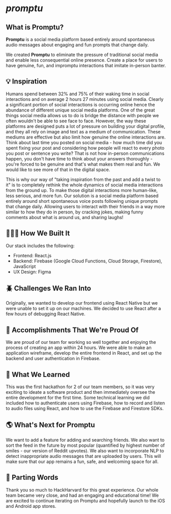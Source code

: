 # *promptu*
## What is Promptu?

**Promptu** is a social media platform based entirely around spontaneous audio messages about engaging and fun prompts that change daily.

We created **Promptu** to eliminate the pressure of traditional social media and enable less consequential online presence. Create a place for users to have genuine, fun, and impromptu interactions that imitate in-person banter.

## 💡 Inspiration
Humans spend between 32% and 75% of their waking time in social interactions and on average 2 hours 27 minutes using social media. Clearly a significant portion of social interactions is occurring online hence the abundance of different unique social media platforms. One of the great things social media allows us to do is bridge the distance with people we often wouldn't be able to see face to face. However, the way these platforms are designed puts a lot of pressure on building your digital profile, and they all rely on image and text as a medium of communication. These mediums are effective but also limit how genuine the online interactions are. Think about last time you posted on social media - how much time did you spent fixing your post and considering how people will react to every photo you post or sentence you write? That is not how in-person communications happen, you don't have time to think about your answers thoroughly - you're forced to be genuine and that's what makes them real and fun. We would like to see more of that in the digital space. 

This is why our way of "taking inspiration from the past and add a twist to it" is to completely rethink the whole dynamics of social media interactions from the ground up. To make those digital interactions more human-like, less serious, and more fun. Our solution is a social media platform based entirely around short spontaneous voice posts following unique prompts that change daily. Allowing users to interact with their friends in a way more similar to how they do in person, by cracking jokes, making funny comments about what is around us, and sharing laughs! 

## 👩🏻‍💻 How We Built It

Our stack includes the following:

- Frontend: React.js
- Backend: Firebase (Google Cloud Functions, Cloud Storage, Firestore), JavaScript
- UX Design: Figma

## 🪲 Challenges We Ran Into 

Originally, we wanted to develop our frontend using React Native but we were unable to set it up on our machines. We decided to use React after a few hours of debugging React Native.

## 👏 Accomplishments That We're Proud Of

We are proud of our team for working so well together and enjoying the process of creating an app within 24 hours. We were able to make an application wireframe, develop the entire frontend in React, and set up the backend and user authentication in Firebase.

## 🔖 What We Learned

This was the first hackathon for 2 of our team members, so it was very exciting to ideate a software product and then immediately oversee the entire development for the first time. Some technical learning we did included how to authenticate users using Firebase, how to record and listen to audio files using React, and how to use the Firebase and Firestore SDKs.

## 🌎 What's Next for Promptu

We want to add a feature for adding and searching friends. We also want to sort the feed in the future by most popular (quantified by highest number of smiles - our version of Reddit upvotes).
We also want to incorporate NLP to detect inappropriate audio messages that are uploaded by users. This will make sure that our app remains a fun, safe, and welcoming space for all.

## 🤝 Parting Words

Thank you so much to HackHarvard for this great experience. Our whole team became very close, and had an engaging and educational time! We are excited to continue iterating on Promptu and hopefully launch to the iOS and Android app stores.
